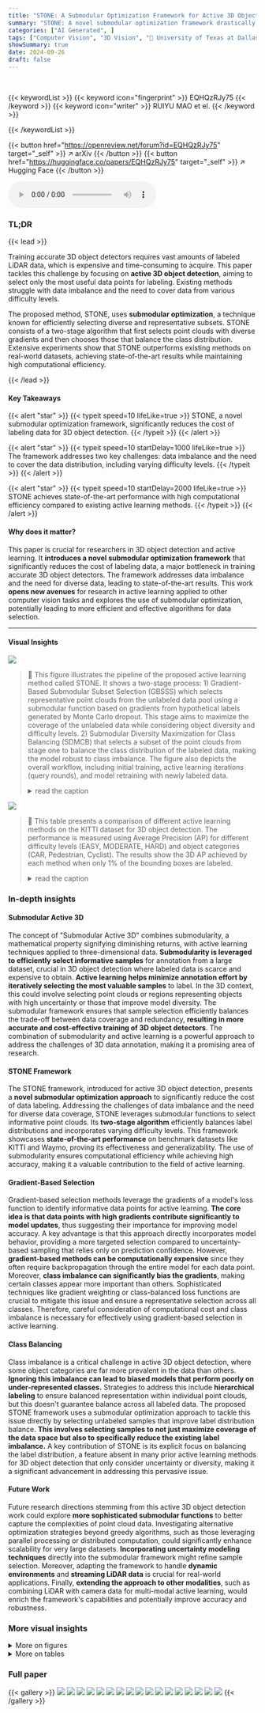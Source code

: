 ```yaml
---
title: "STONE: A Submodular Optimization Framework for Active 3D Object Detection"
summary: "STONE: A novel submodular optimization framework drastically cuts 3D object detection training costs by cleverly selecting the most informative LiDAR point cloud data for labeling, achieving state-of-..."
categories: ["AI Generated", ]
tags: ["Computer Vision", "3D Vision", "🏢 University of Texas at Dallas",]
showSummary: true
date: 2024-09-26
draft: false
---
```


<br>

{{< keywordList >}}
{{< keyword icon="fingerprint" >}} EQHQzRJy75 {{< /keyword >}}
{{< keyword icon="writer" >}} RUIYU MAO et el. {{< /keyword >}}
 
{{< /keywordList >}}

{{< button href="https://openreview.net/forum?id=EQHQzRJy75" target="_self" >}}
↗ arXiv
{{< /button >}}
{{< button href="https://huggingface.co/papers/EQHQzRJy75" target="_self" >}}
↗ Hugging Face
{{< /button >}}



<audio controls>
    <source src="https://ai-paper-reviewer.com/EQHQzRJy75/podcast.wav" type="audio/wav">
    Your browser does not support the audio element.
</audio>


### TL;DR


{{< lead >}}

Training accurate 3D object detectors requires vast amounts of labeled LiDAR data, which is expensive and time-consuming to acquire. This paper tackles this challenge by focusing on **active 3D object detection**, aiming to select only the most useful data points for labeling.  Existing methods struggle with data imbalance and the need to cover data from various difficulty levels. 



The proposed method, STONE, uses **submodular optimization**, a technique known for efficiently selecting diverse and representative subsets.  STONE consists of a two-stage algorithm that first selects point clouds with diverse gradients and then chooses those that balance the class distribution.  Extensive experiments show that STONE outperforms existing methods on real-world datasets, achieving state-of-the-art results while maintaining high computational efficiency.

{{< /lead >}}


#### Key Takeaways

{{< alert "star" >}}
{{< typeit speed=10 lifeLike=true >}} STONE, a novel submodular optimization framework, significantly reduces the cost of labeling data for 3D object detection. {{< /typeit >}}
{{< /alert >}}

{{< alert "star" >}}
{{< typeit speed=10 startDelay=1000 lifeLike=true >}} The framework addresses two key challenges: data imbalance and the need to cover the data distribution, including varying difficulty levels. {{< /typeit >}}
{{< /alert >}}

{{< alert "star" >}}
{{< typeit speed=10 startDelay=2000 lifeLike=true >}} STONE achieves state-of-the-art performance with high computational efficiency compared to existing active learning methods. {{< /typeit >}}
{{< /alert >}}

#### Why does it matter?
This paper is crucial for researchers in 3D object detection and active learning.  It **introduces a novel submodular optimization framework** that significantly reduces the cost of labeling data, a major bottleneck in training accurate 3D object detectors. The framework addresses data imbalance and the need for diverse data, leading to state-of-the-art results.  This work **opens new avenues** for research in active learning applied to other computer vision tasks and explores the use of submodular optimization, potentially leading to more efficient and effective algorithms for data selection.

------
#### Visual Insights



![](https://ai-paper-reviewer.com/EQHQzRJy75/figures_3_1.jpg)

> 🔼 This figure illustrates the pipeline of the proposed active learning method called STONE.  It shows a two-stage process: 1) Gradient-Based Submodular Subset Selection (GBSSS) which selects representative point clouds from the unlabeled data pool using a submodular function based on gradients from hypothetical labels generated by Monte Carlo dropout. This stage aims to maximize the coverage of the unlabeled data while considering object diversity and difficulty levels.  2) Submodular Diversity Maximization for Class Balancing (SDMCB) that selects a subset of the point clouds from stage one to balance the class distribution of the labeled data, making the model robust to class imbalance.  The figure also depicts the overall workflow, including initial training, active learning iterations (query rounds), and model retraining with newly labeled data.
> <details>
> <summary>read the caption</summary>
> Figure 1: STONE: An illustrative pipeline of our proposed active learning method for 3D object detection leveraging submodular functions.
> </details>





![](https://ai-paper-reviewer.com/EQHQzRJy75/tables_7_1.jpg)

> 🔼 This table presents a comparison of different active learning methods on the KITTI dataset for 3D object detection.  The performance is measured using Average Precision (AP) for different difficulty levels (EASY, MODERATE, HARD) and object categories (CAR, Pedestrian, Cyclist).  The results show the 3D AP achieved by each method when only 1% of the bounding boxes are labeled.
> <details>
> <summary>read the caption</summary>
> Table 1: 3D AP(%) scores on KITTI validation set with 1% queried bounding boxes, using PV-RCNN as the backbone detection model.
> </details>





### In-depth insights


#### Submodular Active 3D
The concept of "Submodular Active 3D" combines submodularity, a mathematical property signifying diminishing returns, with active learning techniques applied to three-dimensional data.  **Submodularity is leveraged to efficiently select informative samples** for annotation from a large dataset, crucial in 3D object detection where labeled data is scarce and expensive to obtain.  **Active learning helps minimize annotation effort by iteratively selecting the most valuable samples** to label. In the 3D context, this could involve selecting point clouds or regions representing objects with high uncertainty or those that improve model diversity. The submodular framework ensures that sample selection efficiently balances the trade-off between data coverage and redundancy, **resulting in more accurate and cost-effective training of 3D object detectors**. The combination of submodularity and active learning is a powerful approach to address the challenges of 3D data annotation, making it a promising area of research.

#### STONE Framework
The STONE framework, introduced for active 3D object detection, presents a **novel submodular optimization approach** to significantly reduce the cost of data labeling.  Addressing the challenges of data imbalance and the need for diverse data coverage, STONE leverages submodular functions to select informative point clouds. Its **two-stage algorithm** efficiently balances label distributions and incorporates varying difficulty levels.  This framework showcases **state-of-the-art performance** on benchmark datasets like KITTI and Waymo, proving its effectiveness and generalizability. The use of submodularity ensures computational efficiency while achieving high accuracy, making it a valuable contribution to the field of active learning.

#### Gradient-Based Selection
Gradient-based selection methods leverage the gradients of a model's loss function to identify informative data points for active learning.  **The core idea is that data points with high gradients contribute significantly to model updates**, thus suggesting their importance for improving model accuracy.  A key advantage is that this approach directly incorporates model behavior, providing a more targeted selection compared to uncertainty-based sampling that relies only on prediction confidence. However, **gradient-based methods can be computationally expensive** since they often require backpropagation through the entire model for each data point.  Moreover, **class imbalance can significantly bias the gradients**, making certain classes appear more important than others.  Sophisticated techniques like gradient weighting or class-balanced loss functions are crucial to mitigate this issue and ensure a representative selection across all classes.  Therefore, careful consideration of computational cost and class imbalance is necessary for effectively using gradient-based selection in active learning.

#### Class Balancing
Class imbalance is a critical challenge in active 3D object detection, where some object categories are far more prevalent in the data than others.  **Ignoring this imbalance can lead to biased models that perform poorly on under-represented classes.**  Strategies to address this include **hierarchical labeling** to ensure balanced representation within individual point clouds, but this doesn't guarantee balance across all labeled data.  The proposed STONE framework uses a submodular optimization approach to tackle this issue directly by selecting unlabeled samples that improve label distribution balance.  **This involves selecting samples to not just maximize coverage of the data space but also to specifically reduce the existing label imbalance.**  A key contribution of STONE is its explicit focus on balancing the label distribution, a feature absent in many prior active learning methods for 3D object detection that only consider uncertainty or diversity, making it a significant advancement in addressing this pervasive issue.

#### Future Work
Future research directions stemming from this active 3D object detection work could explore **more sophisticated submodular functions** to better capture the complexities of point cloud data.  Investigating alternative optimization strategies beyond greedy algorithms, such as those leveraging parallel processing or distributed computation, could significantly enhance scalability for very large datasets.  **Incorporating uncertainty modeling techniques** directly into the submodular framework might refine sample selection.  Moreover, adapting the framework to handle **dynamic environments** and **streaming LiDAR data** is crucial for real-world applications.  Finally, **extending the approach to other modalities**, such as combining LiDAR with camera data for multi-modal active learning, would enrich the framework's capabilities and potentially improve accuracy and robustness.


### More visual insights

<details>
<summary>More on figures
</summary>


![](https://ai-paper-reviewer.com/EQHQzRJy75/figures_5_1.jpg)

> 🔼 This figure compares the cumulative label distribution entropy across different active learning query rounds for three methods: STONE, CRB, and KECOR. It demonstrates that STONE effectively maintains a balanced label distribution, unlike CRB and KECOR, which show an increasing entropy (imbalance) as the number of query rounds increases.  This highlights STONE's ability to address data imbalance, a key challenge in active 3D object detection.
> <details>
> <summary>read the caption</summary>
> Figure 2: The proposed STONE method more effectively maintains the balance of label distribution in active 3D object detection. The plots show the cumulative label distribution entropy values on KITTI [15] validation set split with PV-RCNN [49].
> </details>



![](https://ai-paper-reviewer.com/EQHQzRJy75/figures_7_1.jpg)

> 🔼 This figure shows the performance comparison of various active learning (AL) baselines and the proposed STONE method on the KITTI validation dataset using the PV-RCNN backbone. The x-axis represents the number of selected bounding boxes, while the y-axis shows the 3D mean Average Precision (mAP).  The figure is divided into three subplots, one for each difficulty level (EASY, MODERATE, HARD) in the KITTI dataset. Each line represents a different AL method, allowing for a visual comparison of their performance across different numbers of selected bounding boxes and difficulty levels.
> <details>
> <summary>read the caption</summary>
> Figure 3: 3D mAP (%) of AL baselines on the KITTI validation set with PV-RCNN.
> </details>



![](https://ai-paper-reviewer.com/EQHQzRJy75/figures_7_2.jpg)

> 🔼 This figure shows the performance comparison of different active learning (AL) baselines on the Waymo Open validation dataset using PV-RCNN as the backbone detection model.  The x-axis represents the number of selected bounding boxes, and the y-axis shows the Average Precision (APH) for two different difficulty levels: Level 1 and Level 2.  The plot visually compares the performance of STONE against baselines like Random, Entropy, Coreset, Badge, MC-REG, LLAL, CRB, and KECOR, demonstrating STONE's superior performance in active 3D object detection.
> <details>
> <summary>read the caption</summary>
> Figure 4: 3D mAP (%) of AL baselines on the Waymo Open validation set with PV-RCNN.
> </details>



</details>




<details>
<summary>More on tables
</summary>


![](https://ai-paper-reviewer.com/EQHQzRJy75/tables_8_1.jpg)
> 🔼 This table presents the mean Average Precision (mAP) results of the proposed STONE method and several active learning baselines on the PASCAL VOC 2007 dataset for object detection. The results are shown for three query rounds (1st, 2nd and 3rd), each with a different number of labeled images.  The table showcases the performance of STONE compared to other state-of-the-art methods in a 2D object detection task, highlighting its competitiveness even on a different benchmark dataset.
> <details>
> <summary>read the caption</summary>
> Table 2: VOC07 [9]: mAP(%) of STONE against AL baselines.
> </details>

![](https://ai-paper-reviewer.com/EQHQzRJy75/tables_8_2.jpg)
> 🔼 This table presents the results of ablation experiments conducted to evaluate the impact of the reweighing factors on the performance of the proposed method.  It shows the 3D Average Precision (AP) scores obtained across different difficulty levels (EASY, MODERATE, HARD) when using the proposed method with different configurations of reweighing factors. The 'none' row indicates the performance when no reweighing factors are used. The other rows show the results obtained when removing the reweighing factors for either the regression loss (Lreg) or the classification loss (Lcls) or removing both.
> <details>
> <summary>read the caption</summary>
> Table 3: Ablation on the reweighing factor.
> </details>

![](https://ai-paper-reviewer.com/EQHQzRJy75/tables_8_3.jpg)
> 🔼 This table presents a breakdown of the performance of different stages within the STONE active learning framework. It shows the average precision (AP) for each difficulty level (EASY, MOD, HARD) and the total number of bounding boxes annotated at each stage. This allows for a quantitative analysis of the contribution of each stage to the overall performance improvement.
> <details>
> <summary>read the caption</summary>
> Table 4: Stage-wise performance comparisons.
> </details>

![](https://ai-paper-reviewer.com/EQHQzRJy75/tables_9_1.jpg)
> 🔼 This table presents the average precision (AP) scores for 3D object detection on the KITTI validation dataset.  The results are broken down by difficulty level (EASY, MODERATE, HARD) and viewpoint (3D, BEV).  The table compares the performance of the proposed STONE method against several baseline active learning methods, all using the SECOND model as the backbone detector.  A lower percentage of queried bounding boxes was used for this experiment compared to the main experiments in the paper.
> <details>
> <summary>read the caption</summary>
> Table 5: 3D mAP(%) scores on KITTI validation set with 1% queried bounding boxes, using SECOND [61] as the backbone detection model.
> </details>

![](https://ai-paper-reviewer.com/EQHQzRJy75/tables_14_1.jpg)
> 🔼 This table presents a comparison of the performance of STONE using different submodular functions in the Gradient-Based Submodular Subset Selection (GBMSS) stage.  It shows that using the proposed STONE submodular function results in the highest 3D average precision (AP) while maintaining a low labeling budget compared to the facility location and max coverage submodular functions.
> <details>
> <summary>read the caption</summary>
> Table 6: Impact of different submodular functions.
> </details>

![](https://ai-paper-reviewer.com/EQHQzRJy75/tables_14_2.jpg)
> 🔼 This table shows the sensitivity analysis of the model's performance to different values of thresholds Γ₁ and Γ₂.  The results are presented for all three difficulty levels (EASY, MODERATE, and HARD) and show that the performance is relatively stable across different combinations of Γ₁ and Γ₂.
> <details>
> <summary>read the caption</summary>
> Table 7: Sensitivity to thresholds Γ1, Γ2.
> </details>

![](https://ai-paper-reviewer.com/EQHQzRJy75/tables_14_3.jpg)
> 🔼 This table presents a comparison of the performance of the proposed STONE method against other active learning baselines on the KITTI validation dataset, specifically focusing on the 'HARD' difficulty level.  The comparison is done using the 3D Average Precision (AP) metric, which measures the accuracy of 3D object detection. The results are shown for different percentages of labeled bounding boxes (1%, 2%, and 3%), providing insights into how the methods perform under different labeling budgets.
> <details>
> <summary>read the caption</summary>
> Table 8: Performance comparisons of STONE and AL baselines using 3D AP(%) scores on the KITTI validation set (HARD level) with PV-RCNN as the backbone architecture.
> </details>

![](https://ai-paper-reviewer.com/EQHQzRJy75/tables_14_4.jpg)
> 🔼 This table presents the 3D and BEV average precision (AP) scores achieved by different active learning methods on the KITTI validation set. The results are broken down by object class (car, pedestrian, cyclist) and difficulty level (easy, moderate, hard).  The backbone detection model used is SECOND [61], and only 1% of the bounding boxes are queried.  The table allows for a comparison of STONE's performance against other state-of-the-art active learning methods. 
> <details>
> <summary>read the caption</summary>
> Table 5: 3D mAP(%) scores on KITTI validation set with 1% queried bounding boxes, using SECOND [61] as the backbone detection model.
> </details>

</details>




### Full paper

{{< gallery >}}
<img src="https://ai-paper-reviewer.com/EQHQzRJy75/1.png" class="grid-w50 md:grid-w33 xl:grid-w25" />
<img src="https://ai-paper-reviewer.com/EQHQzRJy75/2.png" class="grid-w50 md:grid-w33 xl:grid-w25" />
<img src="https://ai-paper-reviewer.com/EQHQzRJy75/3.png" class="grid-w50 md:grid-w33 xl:grid-w25" />
<img src="https://ai-paper-reviewer.com/EQHQzRJy75/4.png" class="grid-w50 md:grid-w33 xl:grid-w25" />
<img src="https://ai-paper-reviewer.com/EQHQzRJy75/5.png" class="grid-w50 md:grid-w33 xl:grid-w25" />
<img src="https://ai-paper-reviewer.com/EQHQzRJy75/6.png" class="grid-w50 md:grid-w33 xl:grid-w25" />
<img src="https://ai-paper-reviewer.com/EQHQzRJy75/7.png" class="grid-w50 md:grid-w33 xl:grid-w25" />
<img src="https://ai-paper-reviewer.com/EQHQzRJy75/8.png" class="grid-w50 md:grid-w33 xl:grid-w25" />
<img src="https://ai-paper-reviewer.com/EQHQzRJy75/9.png" class="grid-w50 md:grid-w33 xl:grid-w25" />
<img src="https://ai-paper-reviewer.com/EQHQzRJy75/10.png" class="grid-w50 md:grid-w33 xl:grid-w25" />
<img src="https://ai-paper-reviewer.com/EQHQzRJy75/11.png" class="grid-w50 md:grid-w33 xl:grid-w25" />
<img src="https://ai-paper-reviewer.com/EQHQzRJy75/12.png" class="grid-w50 md:grid-w33 xl:grid-w25" />
<img src="https://ai-paper-reviewer.com/EQHQzRJy75/13.png" class="grid-w50 md:grid-w33 xl:grid-w25" />
<img src="https://ai-paper-reviewer.com/EQHQzRJy75/14.png" class="grid-w50 md:grid-w33 xl:grid-w25" />
<img src="https://ai-paper-reviewer.com/EQHQzRJy75/15.png" class="grid-w50 md:grid-w33 xl:grid-w25" />
<img src="https://ai-paper-reviewer.com/EQHQzRJy75/16.png" class="grid-w50 md:grid-w33 xl:grid-w25" />
<img src="https://ai-paper-reviewer.com/EQHQzRJy75/17.png" class="grid-w50 md:grid-w33 xl:grid-w25" />
{{< /gallery >}}